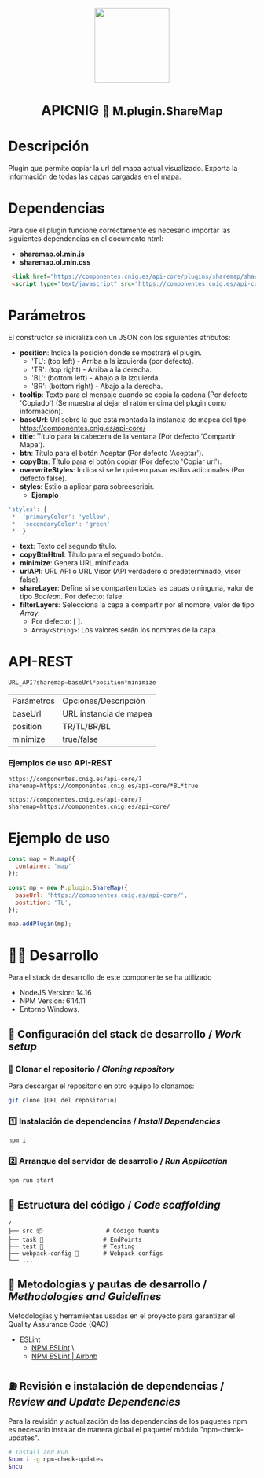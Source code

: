 
<p align="center">
  <img src="https://www.ign.es/resources/viewer/images/logoApiCnig0.5.png" height="152" />
</p>
<h1 align="center"><strong>APICNIG</strong> <small>🔌 M.plugin.ShareMap</small></h1>

# Descripción

Plugin que permite copiar la url del mapa actual visualizado. Exporta la información de todas las capas cargadas en el mapa.

# Dependencias

Para que el plugin funcione correctamente es necesario importar las siguientes dependencias en el documento html:

- **sharemap.ol.min.js**
- **sharemap.ol.min.css**


```html
 <link href="https://componentes.cnig.es/api-core/plugins/sharemap/sharemap.ol.min.css" rel="stylesheet" />
 <script type="text/javascript" src="https://componentes.cnig.es/api-core/plugins/sharemap/sharemap.ol.min.js"></script>
```

# Parámetros

El constructor se inicializa con un JSON con los siguientes atributos:

- **position**: Indica la posición donde se mostrará el plugin.
  - 'TL': (top left) - Arriba a la izquierda (por defecto).
  - 'TR': (top right) - Arriba a la derecha.
  - 'BL': (bottom left) - Abajo a la izquierda.
  - 'BR': (bottom right) - Abajo a la derecha.
- **tooltip**: Texto para el mensaje cuando se copia la cadena (Por defecto 'Copiado') (Se muestra al dejar el ratón encima del plugin como información).
- **baseUrl**: Url sobre la que está montada la instancia de mapea del tipo https://componentes.cnig.es/api-core/
- **title**: Título para la cabecera de la ventana (Por defecto 'Compartir Mapa').
- **btn**: Título para el botón Aceptar (Por defecto 'Aceptar').
- **copyBtn**: Título para el botón copiar (Por defecto 'Copiar url').
- **overwriteStyles**: Indica si se le quieren pasar estilos adicionales (Por defecto false).
- **styles**: Estilo a aplicar para sobreescribir.
  - **Ejemplo**
```javascript
'styles': {
 *  'primaryColor': 'yellow',
 *  'secondaryColor': 'green'
 *  }
```
- **text**: Texto del segundo título. 
- **copyBtnHtml**: Título para el segundo botón. 
- **minimize**: Genera URL minificada.
- **urlAPI**: URL API o URL Visor (API verdadero o predeterminado, visor falso).
- **shareLayer**: Define si se comparten todas las capas o ninguna, valor de tipo _Boolean_. Por defecto: false.
- **filterLayers**: Selecciona la capa a compartir por el nombre, valor de tipo _Array_. 
  - Por defecto: [ ].
  - ```Array<String>```: Los valores serán los nombres de la capa.

# API-REST

```javascript
URL_API?sharemap=baseUrl*position*minimize
```

<table>
  <tr>
    <td>Parámetros</td>
    <td>Opciones/Descripción</td>
  </tr>
  <tr>
    <td>baseUrl</td>
    <td>URL instancia de mapea</td>
  </tr>
  <tr>
    <td>position</td>
    <td>TR/TL/BR/BL</td>
  </tr>
  <tr>
    <td>minimize</td>
    <td>true/false</td>
  </tr>
</table>

### Ejemplos de uso API-REST

```
https://componentes.cnig.es/api-core/?sharemap=https://componentes.cnig.es/api-core/*BL*true
```

```
https://componentes.cnig.es/api-core/?sharemap=https://componentes.cnig.es/api-core/
```

# Ejemplo de uso

```javascript
const map = M.map({
  container: 'map'
});

const mp = new M.plugin.ShareMap({
  baseUrl: 'https://componentes.cnig.es/api-core/',
  postition: 'TL',
});

map.addPlugin(mp);
```

# 👨‍💻 Desarrollo

Para el stack de desarrollo de este componente se ha utilizado

* NodeJS Version: 14.16
* NPM Version: 6.14.11
* Entorno Windows.

## 📐 Configuración del stack de desarrollo / *Work setup*


### 🐑 Clonar el repositorio / *Cloning repository*

Para descargar el repositorio en otro equipo lo clonamos:

```bash
git clone [URL del repositorio]
```

### 1️⃣ Instalación de dependencias / *Install Dependencies*

```bash
npm i
```

### 2️⃣ Arranque del servidor de desarrollo / *Run Application*

```bash
npm run start
```

## 📂 Estructura del código / *Code scaffolding*

```any
/
├── src 📦                  # Código fuente
├── task 📁                 # EndPoints
├── test 📁                 # Testing
├── webpack-config 📁       # Webpack configs
└── ...
```
## 📌 Metodologías y pautas de desarrollo / *Methodologies and Guidelines*

Metodologías y herramientas usadas en el proyecto para garantizar el Quality Assurance Code (QAC)

* ESLint
  * [NPM ESLint](https://www.npmjs.com/package/eslint) \
  * [NPM ESLint | Airbnb](https://www.npmjs.com/package/eslint-config-airbnb)

## ⛽️ Revisión e instalación de dependencias / *Review and Update Dependencies*

Para la revisión y actualización de las dependencias de los paquetes npm es necesario instalar de manera global el paquete/ módulo "npm-check-updates".

```bash
# Install and Run
$npm i -g npm-check-updates
$ncu
```
